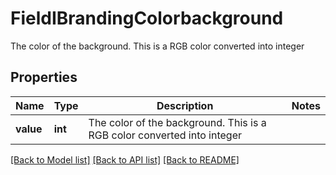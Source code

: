 # FieldIBrandingColorbackground

The color of the background. This is a RGB color converted into integer

## Properties
Name | Type | Description | Notes
------------ | ------------- | ------------- | -------------
**value** | **int** | The color of the background. This is a RGB color converted into integer | 

[[Back to Model list]](../README.md#documentation-for-models) [[Back to API list]](../README.md#documentation-for-api-endpoints) [[Back to README]](../README.md)


